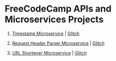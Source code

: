 # FreeCodeCamp APIs and Microservices Projects

1. [Timestamp Microservice](https://github.com/matrixersp/FCC-APIs/tree/master/Timestamp) | [Glitch](https://glitch.com/edit/#!/fcc-timestamp-apims?path=server.js)

2. [Request Header Parser Microservice](https://github.com/matrixersp/FCC-APIs/tree/master/RequestHeaderParser) | [Glitch](https://glitch.com/edit/#!/fcc-request-apims?path=server.js)

3. [URL Shortener Microservice](https://github.com/matrixersp/FCC-APIs/tree/master/URLShortener) | [Glitch](https://glitch.com/edit/#!/fcc-url-apims?path=server.js)
